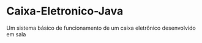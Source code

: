 # Caixa-Eletronico-Java
Um sistema básico de funcionamento de um caixa eletrônico desenvolvido em sala
